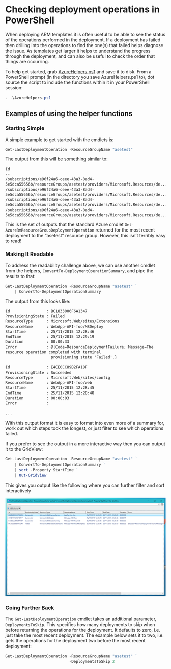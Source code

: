 # Checking deployment operations in PowerShell
When deploying ARM templates it is often useful to be able to see the status of the operations performed in the deployment.
If a deployment has failed then drilling into the operations to find the one(s) that failed helps diagnose the issue.
As templates get larger it helps to understand the progress through the deployment, and can also be useful to check the order that things are occurring.

To help get started, grab [AzureHelpers.ps1](/Tips-and-tricks/scripts/AzureHelpers.ps1) and save it to disk. 
From a PowerShell prompt (in the directory you save AzureHelpers.ps1 to), dot source the script to include the functions within it in your PowerShell session:

```powershell
. .\AzureHelpers.ps1
``` 

## Examples of using the helper functions

### Starting Simple
A simple example to get started with the cmdlets is:

```powershell
Get-LastDeploymentOperation -ResourceGroupName "asetest"
```

The output from this will be something similar to:

```
Id 
-- 
/subscriptions/e96f24a6-ceee-43a3-8ad4-5e5dca55656b/resourceGroups/asetest/providers/Microsoft.Resources/de... 
/subscriptions/e96f24a6-ceee-43a3-8ad4-5e5dca55656b/resourceGroups/asetest/providers/Microsoft.Resources/de... 
/subscriptions/e96f24a6-ceee-43a3-8ad4-5e5dca55656b/resourceGroups/asetest/providers/Microsoft.Resources/de... 
/subscriptions/e96f24a6-ceee-43a3-8ad4-5e5dca55656b/resourceGroups/asetest/providers/Microsoft.Resources/de...
```

This is the set of outputs that the standard Azure cmdlet `Get-AzureRmResourceGroupDeploymentOperation` returned for the most recent deployment to the “asetest” resource group. However, this isn’t terribly easy to read!

### Making It Readable
To address the readability challenge above, we can use another cmdlet from the helpers, `ConvertTo-DeploymentOperationSummary`, and pipe the results to that:

```powershell
Get-LastDeploymentOperation -ResourceGroupName "asetest" ` 
    | ConvertTo-DeploymentOperationSummary
```

The output from this looks like:

```
Id                : BC1833006F6A1347 
ProvisioningState : Failed 
ResourceType      : Microsoft.Web/sites/Extensions 
ResourceName      : WebApp-API-foo/MSDeploy 
StartTime         : 25/11/2015 12:28:46 
EndTime           : 25/11/2015 12:29:19 
Duration          : 00:00:33 
Error             : @{Code=ResourceDeploymentFailure; Message=The resource operation completed with terminal 
                    provisioning state 'Failed'.} 

Id                : E4CE0CC89B2FA18F 
ProvisioningState : Succeeded 
ResourceType      : Microsoft.Web/sites/config 
ResourceName      : WebApp-API-foo/web 
StartTime         : 25/11/2015 12:28:45 
EndTime           : 25/11/2015 12:28:48 
Duration          : 00:00:03 
Error             :

...
```

With this output format it is easy to format into even more of a summary for, work out which steps took the longest, or just filter to see which operations failed.

If you prefer to see the output in a more interactive way then you can output it to the GridView:

```powershell
Get-LastDeploymentOperation -ResourceGroupName "asetest" ` 
    | ConvertTo-DeploymentOperationSummary ` 
    | sort -Property StartTime ` 
    | Out-GridView
```

This gives you output like the following where you can further filter and sort interactively

![alt tag](/Tips-and-tricks/images/Deployment-operations-powershell-grid.png)

### Going Further Back
The `Get-LastDeploymentOperation` cmdlet takes an additional parameter, `DeploymentsToSkip`. This specifies how many deployments to skip when before returning the operations for the deployment. It defaults to zero, i.e. just take the most recent deployment. The example below sets it to two, i.e. gets the operations for the deployment two before the most recent deployment:

```powershell
Get-LastDeploymentOperation -ResourceGroupName "asetest" ` 
                            -DeploymentsToSkip 2
```

